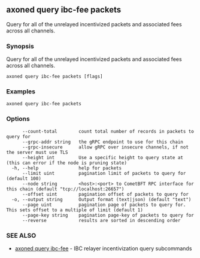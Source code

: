 ## axoned query ibc-fee packets

Query for all of the unrelayed incentivized packets and associated fees across all channels.

### Synopsis

Query for all of the unrelayed incentivized packets and associated fees across all channels.

```
axoned query ibc-fee packets [flags]
```

### Examples

```
axoned query ibc-fee packets
```

### Options

```
      --count-total        count total number of records in packets to query for
      --grpc-addr string   the gRPC endpoint to use for this chain
      --grpc-insecure      allow gRPC over insecure channels, if not the server must use TLS
      --height int         Use a specific height to query state at (this can error if the node is pruning state)
  -h, --help               help for packets
      --limit uint         pagination limit of packets to query for (default 100)
      --node string        <host>:<port> to CometBFT RPC interface for this chain (default "tcp://localhost:26657")
      --offset uint        pagination offset of packets to query for
  -o, --output string      Output format (text|json) (default "text")
      --page uint          pagination page of packets to query for. This sets offset to a multiple of limit (default 1)
      --page-key string    pagination page-key of packets to query for
      --reverse            results are sorted in descending order
```

### SEE ALSO

* [axoned query ibc-fee](axoned_query_ibc-fee.md)	 - IBC relayer incentivization query subcommands
